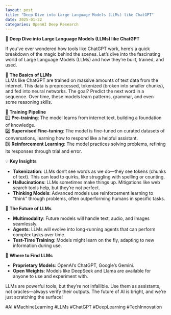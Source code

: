 ```yaml
---
layout: post
title: "Deep Dive into Large Language Models (LLMs) like ChatGPT"
date: 2025-01-22
categories: OpenAI Deep Research
---
```



🚀 **Deep Dive into Large Language Models (LLMs) like ChatGPT**  

If you’ve ever wondered how tools like ChatGPT work, here’s a quick breakdown of the magic behind the scenes. Let’s dive into the fascinating world of Large Language Models (LLMs) and how they’re built, trained, and used.  

🧠 **The Basics of LLMs**  
LLMs like ChatGPT are trained on massive amounts of text data from the internet. This data is preprocessed, tokenized (broken into smaller chunks), and fed into neural networks. The goal? Predict the next word in a sequence. Over time, these models learn patterns, grammar, and even some reasoning skills.  

🔧 **Training Pipeline**  
1️⃣ **Pre-training**: The model learns from internet text, building a foundation of knowledge.  
2️⃣ **Supervised Fine-tuning**: The model is fine-tuned on curated datasets of conversations, learning how to respond like a helpful assistant.  
3️⃣ **Reinforcement Learning**: The model practices solving problems, refining its responses through trial and error.  

💡 **Key Insights**  
- **Tokenization**: LLMs don’t see words as we do—they see tokens (chunks of text). This can lead to quirks, like struggling with spelling or counting.  
- **Hallucinations**: LLMs sometimes make things up. Mitigations like web search tools help, but they’re not perfect.  
- **Thinking Models**: Advanced models use reinforcement learning to “think” through problems, often outperforming humans in specific tasks.  

🔮 **The Future of LLMs**  
- **Multimodality**: Future models will handle text, audio, and images seamlessly.  
- **Agents**: LLMs will evolve into long-running agents that can perform complex tasks over time.  
- **Test-Time Training**: Models might learn on the fly, adapting to new information during use.  

🤖 **Where to Find LLMs**  
- **Proprietary Models**: OpenAI’s ChatGPT, Google’s Gemini.  
- **Open Weights**: Models like DeepSeek and Llama are available for anyone to use and experiment with.  

LLMs are powerful tools, but they’re not infallible. Use them as assistants, not oracles—always verify their outputs. The future of AI is bright, and we’re just scratching the surface!  

#AI #MachineLearning #LLMs #ChatGPT #DeepLearning #TechInnovation
